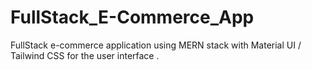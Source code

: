 # FullStack_E-Commerce_App
FullStack e-commerce application using MERN stack with Material UI / Tailwind CSS for the user interface .
